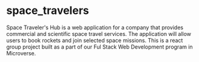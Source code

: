 # space_travelers
Space Traveler's Hub is a web application for a company that provides commercial and scientific space travel services. The application will allow users to book rockets and join selected space missions. This is a react group project built as a part of our Ful Stack Web Development program in Microverse.
